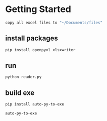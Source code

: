 # Getting Started

```bash
copy all excel files to "~/Documents/files"
```

## install packages

```bash
pip install openpyxl xlsxwriter
```

## run

```bash
python reader.py
```

## build exe

```bash
pip install auto-py-to-exe
```

```bash
auto-py-to-exe
```

